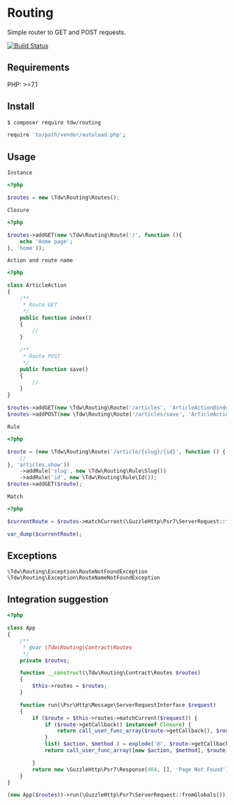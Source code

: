 # Routing

Simple router to GET and POST requests.

[![Build Status](https://travis-ci.org/tiagodevweb/routing.svg?branch=master)](https://travis-ci.org/tiagodevweb/routing)

## Requirements

PHP: >=7.1

## Install

```bash
$ composer require tdw/routing

require 'to/path/vendor/autoload.php';

```

## Usage

`Instance`
```php
<?php

$routes = new \Tdw\Routing\Routes();
```

`Closure`
```php
<?php

$routes->addGET(new \Tdw\Routing\Route('/', function (){
    echo 'Home page';
}, 'home'));
```

`Action and route name`
```php
<?php

class ArticleAction
{
    /**
     * Route GET
     */
    public function index()
    {
        //
    }

    /**
     * Route POST
     */
    public function save()
    {
        //
    }
}

$routes->addGET(new \Tdw\Routing\Route('/articles', 'ArticleAction@index', 'article.index'));
$routes->addPOST(new \Tdw\Routing\Route('/articles/save', 'ArticleAction@save', 'article.save'));
```

`Rule`
```php
<?php

$route = (new \Tdw\Routing\Route('/article/{slug}/{id}', function () {
    //
}, 'articles.show'))
    ->addRule('slug', new \Tdw\Routing\Rule\Slug())
    ->addRule('id', new \Tdw\Routing\Rule\Id());
$routes->addGET($route);
```

`Match`
```php
<?php

$currentRoute = $routes->matchCurrent(\GuzzleHttp\Psr7\ServerRequest::fromGlobals());

var_dump($currentRoute);
```

## Exceptions

```
\Tdw\Routing\Exception\RouteNotFoundException
\Tdw\Routing\Exception\RouteNameNotFoundException
```

## Integration suggestion

```php
<?php

class App
{
    /**
     * @var \Tdw\Routing\Contract\Routes
     */
    private $routes;

    function __construct(\Tdw\Routing\Contract\Routes $routes)
    {
        $this->routes = $routes;
    }

    function run(\Psr\Http\Message\ServerRequestInterface $request)
    {
        if ($route = $this->routes->matchCurrent($request)) {
            if ($route->getCallback() instanceof Closure) {
                return call_user_func_array($route->getCallback(), $route->getParameters());
            }
            list( $action, $method ) = explode('@', $route->getCallback());
            return call_user_func_array([new $action, $method], $route->getParameters());

        }
        return new \GuzzleHttp\Psr7\Response(404, [], 'Page Not Found');
    }
}

(new App($routes))->run(\GuzzleHttp\Psr7\ServerRequest::fromGlobals());

```